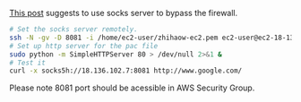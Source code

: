 [This post](https://gist.github.com/austinhappel/5614113) suggests to use socks
server to bypass the firewall.

```sh
# Set the socks server remotely.
ssh -N -gv -D 8081 -i /home/ec2-user/zhihaow-ec2.pem ec2-user@ec2-18-136-102-7.ap-southeast-1.compute.amazonaws.com > /dev/null 2>&1 &
# Set up http server for the pac file
sudo python -m SimpleHTTPServer 80 > /dev/null 2>&1 &
# Test it
curl -x socks5h://18.136.102.7:8081 http://www.google.com/
```

Please note 8081 port should be acessible in AWS Security Group. 
